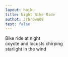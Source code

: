 ```yaml
---
layout: haiku
title: Night Bike Ride
authot: Jrbrown09
test: false
---
```


Bike ride at night <br>
coyote and locusts chirping <br>
starlight in the wind <br>
